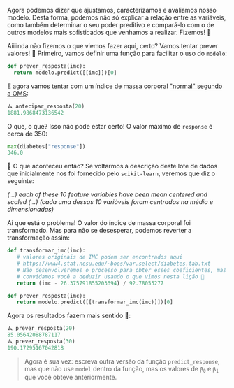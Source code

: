 Agora podemos dizer que ajustamos, caracterizamos e avaliamos nosso modelo. Desta forma, podemos não só explicar a relação entre as variáveis, como também determinar o seu poder preditivo e compará-lo com o de outros modelos mais sofisticados que venhamos a realizar. Fizemos! 🥲

Aiiiinda não fizemos o que viemos fazer aqui, certo? Vamos tentar prever valores! :tada: Primeiro, vamos definir uma função para facilitar o uso do `modelo`:

```python
def prever_resposta(imc):
  return modelo.predict([[imc]])[0]
```

E agora vamos tentar com um índice de massa corporal ["normal" segundo a OMS](https://pt.wikipedia.org/wiki/%C3%8Dndice_de_massa_corporal):

```python
ム antecipar_resposta(20)
1881.9868473136542
```

O que, o que? Isso não pode estar certo! O valor máximo de `response` é cerca de 350:

```python
max(diabetes["response"])
346.0
```

🤦 O que aconteceu então? Se voltarmos à descrição deste lote de dados que inicialmente nos foi fornecido pelo `scikit-learn`, veremos que diz o seguinte:

_(...) each of these 10 feature variables have been mean centered and scaled (...)_ _(cada uma dessas 10 variáveis foram centradas na média e dimensionadas)_

Ai que está o problema! O valor do índice de massa corporal foi transformado. Mas para não se desesperar, podemos reverter a transformação assim:

```python
def transformar_imc(imc):
   # valores originais de IMC podem ser encontrados aqui
   # https://www4.stat.ncsu.edu/~boos/var.select/diabetes.tab.txt
   # Não desenvolveremos o processo para obter esses coeficientes, mas sim
   # convidamos você a deduzir usando o que vimos nesta lição 🤭
   return (imc - 26.375791855203694) / 92.78055277

def prever_resposta(imc):
   return modelo.predict([[transformar_imc(imc)]])[0]
```

Agora os resultados fazem mais sentido :clap::

```python
ム prever_resposta(20)
85.05642088787117
ム prever_resposta(30)
190.17295167042818
```

> Agora é sua vez: escreva outra versão da função `predict_response`, mas que não use `model` dentro da função, mas os valores de <code>β<sub>0</sub></code> e <code>β<sub>1</sub></code> que você obteve anteriormente.
> 